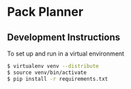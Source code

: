 Pack Planner
============

Development Instructions
------------------------
To set up and run in a virtual environment
``` bash
$ virtualenv venv --distribute
$ source venv/bin/activate
$ pip install -r requirements.txt
```
